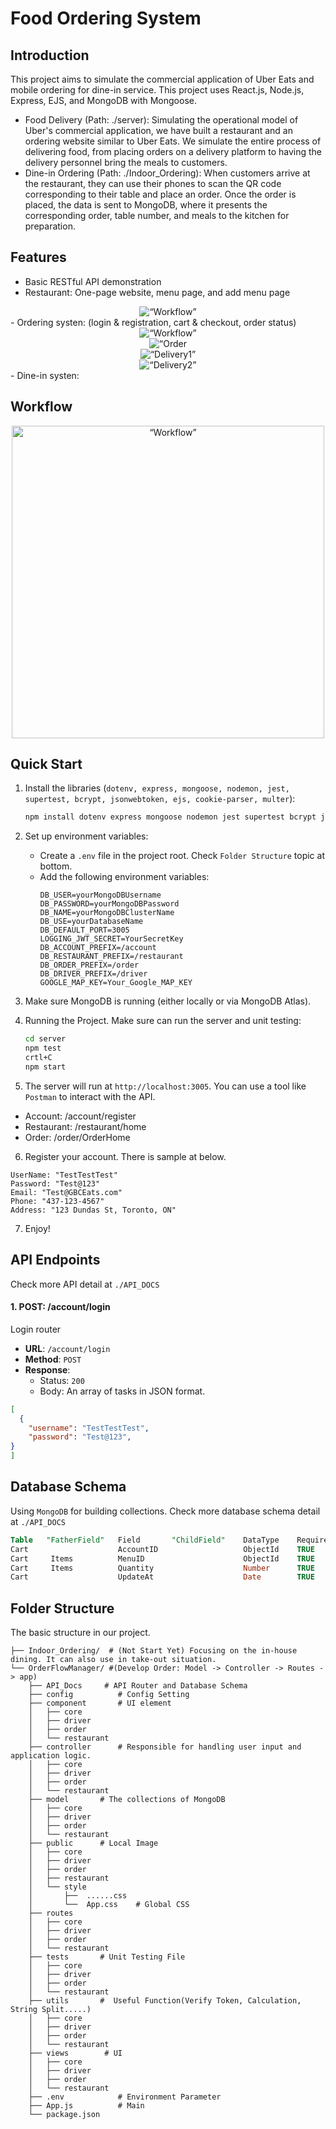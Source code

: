# Food Ordering System
## Introduction
This project aims to simulate the commercial application of Uber Eats and mobile ordering for dine-in service. 
This project uses React.js, Node.js, Express, EJS, and MongoDB with Mongoose.

- Food Delivery (Path: ./server): 
Simulating the operational model of Uber's commercial application, we have built a restaurant and an ordering website similar to Uber Eats. We simulate the entire process of delivering food, from placing orders on a delivery platform to having the delivery personnel bring the meals to customers.
- Dine-in Ordering (Path: ./Indoor_Ordering): 
When customers arrive at the restaurant, they can use their phones to scan the QR code corresponding to their table and place an order. Once the order is placed, the data is sent to MongoDB, where it presents the corresponding order, table number, and meals to the kitchen for preparation.


## Features
- Basic RESTful API demonstration
- Restaurant: One-page website, menu page, and add menu page
<div align="center">
    <img src="server/public/other/basic_structure/Restaurant.png" alt=“Workflow” />
</div>
- Ordering systen: (login & registration, cart & checkout, order status)
<div align="center">
    <img src="server/public/other/basic_structure/Order.png" alt=“Workflow” />
</div>
<div align="center">
    <img src="server/public/other/basic_structure/Order2.png" alt=“Order Detail” />
</div>
<div align="center">
    <img src="server/public/other/basic_structure/Order3.png" alt=“Delivery1” />
</div>
<div align="center">
    <img src="server/public/other/basic_structure/Order4.png" alt=“Delivery2” />
</div>
- Dine-in systen: 

## Workflow
<div align="center">
    <img src="server/public/other/basic_structure/Workflow.png" alt=“Workflow” height="500" width="500"/>
</div>

## Quick Start

1. Install the libraries (`dotenv, express, mongoose, nodemon, jest, supertest, bcrypt, jsonwebtoken, ejs, cookie-parser, multer`):
    ```bash
    npm install dotenv express mongoose nodemon jest supertest bcrypt jsonwebtoken ejs cookie-parser multer
    ```

2. Set up environment variables:
   - Create a `.env` file in the project root. Check `Folder Structure` topic at bottom.
   - Add the following environment variables:
     ```
     DB_USER=yourMongoDBUsername
     DB_PASSWORD=yourMongoDBPassword
     DB_NAME=yourMongoDBClusterName
     DB_USE=yourDatabaseName
     DB_DEFAULT_PORT=3005
     LOGGING_JWT_SECRET=YourSecretKey
     DB_ACCOUNT_PREFIX=/account
     DB_RESTAURANT_PREFIX=/restaurant
     DB_ORDER_PREFIX=/order
     DB_DRIVER_PREFIX=/driver
     GOOGLE_MAP_KEY=Your_Google_MAP_KEY
     ```

3. Make sure MongoDB is running (either locally or via MongoDB Atlas).

4.  Running the Project. Make sure can run the server and unit testing:
    ```bash
    cd server
    npm test
    crtl+C
    npm start
    ```

5. The server will run at `http://localhost:3005`. You can use a tool like `Postman` to interact with the API.
- Account: /account/register
- Restaurant: /restaurant/home
- Order: /order/OrderHome

6. Register your account. There is sample at below.
```
UserName: "TestTestTest"
Password: "Test@123"
Email: "Test@GBCEats.com"
Phone: "437-123-4567"
Address: "123 Dundas St, Toronto, ON"
```

7. Enjoy!


## API Endpoints
Check more API detail at `./API_DOCS`
#### 1. **POST: /account/login**
Login router

- **URL**: `/account/login`
- **Method**: `POST`
- **Response**:
    - Status: `200`
    - Body: An array of tasks in JSON format.
```json
[
  {
    "username": "TestTestTest",
    "password": "Test@123", 
}
]
```

## Database Schema
Using `MongoDB` for building collections. Check more database schema detail at `./API_DOCS`

```sql
Table	"FatherField"	Field	    "ChildField"	DataType	Required	Default	 Remark
Cart	                AccountID	            	ObjectId    TRUE                 Account._id
Cart	 Items	        MenuID		                ObjectId    TRUE                 Menu._id
Cart	 Items	        Quantity                    Number      TRUE		            
Cart                    UpdateAt                    Date        TRUE        new Date()	
```

## Folder Structure
The basic structure in our project.
```
├── Indoor_Ordering/  # (Not Start Yet) Focusing on the in-house dining. It can also use in take-out situation.
└── OrderFlowManager/ #(Develop Order: Model -> Controller -> Routes -> app)
    ├── API_Docs     # API Router and Database Schema
    ├── config          # Config Setting
    ├── component       # UI element
    │   ├── core
    │   ├── driver
    │   ├── order
    │   └── restaurant
    ├── controller      # Responsible for handling user input and application logic.
    │   ├── core
    │   ├── driver
    │   ├── order
    │   └── restaurant
    ├── model       # The collections of MongoDB
    │   ├── core
    │   ├── driver
    │   ├── order
    │   └── restaurant
    ├── public      # Local Image
    │   ├── core
    │   ├── driver
    │   ├── order
    │   ├── restaurant
    │   └── style
    │       ├──  ......css
    │       └──  App.css    # Global CSS
    ├── routes   
    │   ├── core
    │   ├── driver
    │   ├── order
    │   └── restaurant
    ├── tests       # Unit Testing File
    │   ├── core
    │   ├── driver
    │   ├── order
    │   └── restaurant
    ├── utils       #  Useful Function(Verify Token, Calculation, String Split.....)
    │   ├── core
    │   ├── driver
    │   ├── order
    │   └── restaurant
    ├── views        # UI
    │   ├── core
    │   ├── driver
    │   ├── order
    │   └── restaurant  
    ├── .env            # Environment Parameter
    ├── App.js          # Main
    └── package.json
```

